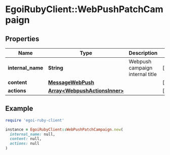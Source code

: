 # EgoiRubyClient::WebPushPatchCampaign

## Properties

| Name | Type | Description | Notes |
| ---- | ---- | ----------- | ----- |
| **internal_name** | **String** | Webpush campaign internal title | [optional] |
| **content** | [**MessageWebPush**](MessageWebPush.md) |  | [optional] |
| **actions** | [**Array&lt;WebpushActionsInner&gt;**](WebpushActionsInner.md) |  | [optional] |

## Example

```ruby
require 'egoi-ruby-client'

instance = EgoiRubyClient::WebPushPatchCampaign.new(
  internal_name: null,
  content: null,
  actions: null
)
```

